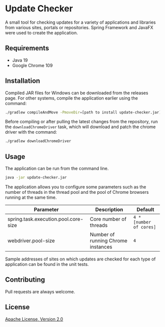 # Update Checker

A small tool for checking updates for a variety of applications and libraries from various sites, portals or
repositories. Spring Framework and JavaFX were used to create the application.

## Requirements

- Java 19
- Google Chrome 109

## Installation

Compiled JAR files for Windows can be downloaded from the releases page. For other systems, compile the application
earlier using the command:

```bash
./gradlew compileAndMove -PmoveDir=[path to install update-checker.jar]
```

Before compiling or after pulling the latest changes from the repository, run the `downloadChromeDriver` task, which
will download and patch the chrome driver with the command:

```bash
./gradlew downloadChromeDriver
```

## Usage

The application can be run from the command line.

```bash
java -jar update-checker.jar
```

The application allows you to configure some parameters such as the number of threads in the thread pool and the pool of
Chrome browsers running at the same time.

| Parameter                            | Description                        | Default                 |
| ------------------------------------ | ---------------------------------- | ----------------------- |
| spring.task.execution.pool.core-size | Core number of threads             | `4 * [number of cores]` |
| webdriver.pool-size                  | Number of running Chrome instances | `4`                     |

Sample addresses of sites on which updates are checked for each type of application can be found in the unit tests.

## Contributing

Pull requests are always welcome.

## License

[Apache License, Version 2.0](https://www.apache.org/licenses/LICENSE-2.0)
